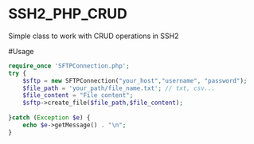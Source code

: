 # SSH2_PHP_CRUD

Simple class to work with CRUD operations in SSH2


#Usage
```php
require_once 'SFTPConnection.php';
try {
    $sftp = new SFTPConnection("your_host","username", "password");	   		
    $file_path = 'your_path/file_name.txt'; // txt, csv... 
    $file_content = "File content";  		
    $sftp->create_file($file_path,$file_content);   		   		   
    
}catch (Exception $e) {
    echo $e->getMessage() . "\n";
}
```
	
  
  
